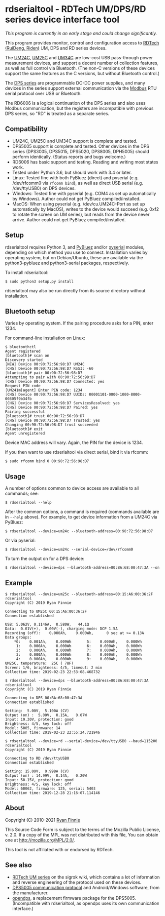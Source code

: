# rdserialtool - RDTech UM/DPS/RD series device interface tool

*This program is currently in an early stage and could change significantly.*

This program provides monitor, control and configuration access to [RDTech (RuiDeng, Riden)](https://rdtech.aliexpress.com/store/923042) UM, DPS and RD series devices.

The [UM24C](https://www.aliexpress.com/item/RD-UM24-UM24C-for-APP-USB-2-0-LCD-Display-Voltmeter-ammeter-battery-charge-voltage-current/32845522857.html), [UM25C](https://www.aliexpress.com/store/product/RD-UM25-UM25C-for-APP-USB-2-0-Type-C-LCD-Voltmeter-ammeter-voltage-current-meter/923042_32855845265.html) and [UM34C](https://www.aliexpress.com/store/product/RD-UM34-UM34C-for-APP-USB-3-0-Type-C-DC-Voltmeter-ammeter-voltage-current-meter/923042_32880908871.html) are low-cost USB pass-through power measurement devices, and support a decent number of collection features, as well as full control via Bluetooth.  (The non-C versions of these devices support the same features as the C versions, but without Bluetooth control.)

The [DPS series](https://rdtech.aliexpress.com/store/923042) are programmable DC-DC power supplies, and many devices in the series support external communication via the [Modbus](https://en.wikipedia.org/wiki/Modbus) RTU serial protocol over USB or Bluetooth.

The RD6006 is a logical continuation of the DPS series and also uses Modbus communication, but the registers are incompatible with previous DPS series, so "RD" is treated as a separate series.

## Compatibility

 * UM24C, UM25C and UM34C support is complete and tested.
 * DPS5005 support is complete and tested.  Other devices in the DPS series (DPS3005, DPS5015, DPS5020, DPS8005, DPH5005) should perform identically.  (Status reports and bugs welcome.)
 * RD6006 has basic support and testing.  Reading and writing most states work.
 * Tested under Python 3.6, but should work with 3.4 or later.
 * Linux: Tested fine with both PyBluez (direct) and pyserial (e.g. /dev/rfcomm0 via ```rfcomm bind```), as well as direct USB serial (e.g. /dev/ttyUSB0) on DPS devices.
 * Windows: Tested fine with pyserial (e.g. COM4 as set up automatically by Windows).  Author could not get PyBluez compiled/installed.
 * MacOS: When using pyserial (e.g. /dev/cu.UM24C-Port as set up automatically by MacOS), writes to the device would succeed (e.g. 0xf2 to rotate the screen on UM series), but reads from the device never arrive.  Author could not get PyBluez compiled/installed.

## Setup

rdserialtool requires Python 3, and [PyBluez](https://pypi.org/project/PyBluez/) and/or [pyserial](https://pypi.org/project/pyserial/) modules, depending on which method you use to connect.  Installation varies by operating system, but on Debian/Ubuntu, these are available via the python3-pybluez and python3-serial packages, respectively.

To install rdserialtool:

```
$ sudo python3 setup.py install
```

rdserialtool may also be run directly from its source directory without installation.

## Bluetooth setup

Varies by operating system.  If the pairing procedure asks for a PIN, enter 1234.

For command-line installation on Linux:

```
$ bluetoothctl
Agent registered
[bluetooth]# scan on
Discovery started
[NEW] Device 00:90:72:56:98:D7 UM24C
[CHG] Device 00:90:72:56:98:D7 RSSI: -60
[bluetooth]# pair 00:90:72:56:98:D7
Attempting to pair with 00:90:72:56:98:D7
[CHG] Device 00:90:72:56:98:D7 Connected: yes
Request PIN code
[UM241m[agent] Enter PIN code: 1234
[CHG] Device 00:90:72:56:98:D7 UUIDs: 00001101-0000-1000-8000-00805f9b34fb
[CHG] Device 00:90:72:56:98:D7 ServicesResolved: yes
[CHG] Device 00:90:72:56:98:D7 Paired: yes
Pairing successful
[bluetooth]# trust 00:90:72:56:98:D7
[CHG] Device 00:90:72:56:98:D7 Trusted: yes
Changing 00:90:72:56:98:D7 trust succeeded
[bluetooth]# exit
Agent unregistered
```

Device MAC address will vary.  Again, the PIN for the device is 1234.

If you then want to use rdserialtool via direct serial, bind it via rfcomm:

```
$ sudo rfcomm bind 0 00:90:72:56:98:D7
```

## Usage

A number of options common to device access are available to all commands; see:

```
$ rdserialtool --help
```

After the common options, a command is required (commands available are in ```--help``` above).  For example, to get device information from a UM24C via PyBluez:

```
$ rdserialtool --device=um24c --bluetooth-address=00:90:72:56:98:D7
```

Or via pyserial:

```
$ rdserialtool --device=um24c --serial-device=/dev/rfcomm0
```

To turn the output on for a DPS device:

```
$ rdserialtool --device=dps --bluetooth-address=00:BA:68:00:47:3A --on
```

## Example

```
$ rdserialtool --device=um25c --bluetooth-address=00:15:A6:00:36:2F
rdserialtool
Copyright (C) 2019 Ryan Finnie

Connecting to UM25C 00:15:A6:00:36:2F
Connection established

USB: 5.062V, 0.1146A,  0.580W,   44.1Ω
Data:  0.01V(+),  0.00V(-), charging mode: DCP 1.5A
Recording (off):    0.000Ah,    0.000Wh,      0 sec at >= 0.13A
Data groups:
    *0:    0.001Ah,    0.009Wh       5:    0.000Ah,    0.000Wh
     1:    0.000Ah,    0.000Wh       6:    0.000Ah,    0.000Wh
     2:    0.000Ah,    0.000Wh       7:    0.000Ah,    0.000Wh
     3:    0.000Ah,    0.000Wh       8:    0.000Ah,    0.000Wh
     4:    0.000Ah,    0.000Wh       9:    0.000Ah,    0.000Wh
UM25C, temperature:  25C ( 78F)
Screen: 1/6, brightness: 4/5, timeout: 2 min
Collection time: 2019-02-23 22:53:08.468732
```

```
$ rdserialtool --device=dps --bluetooth-address=00:BA:68:00:47:3A
rdserialtool
Copyright (C) 2019 Ryan Finnie

Connecting to DPS 00:BA:68:00:47:3A
Connection established

Setting:  5.00V,  5.100A (CV)
Output (on) :  5.00V,  0.15A,   0.07W
Input: 19.30V, protection: good
Brightness: 4/5, key lock: off
Model: 5005, firmware: 14
Collection time: 2019-02-23 22:55:24.721946
```

```
$ rdserialtool --device=rd --serial-device=/dev/ttyUSB0 --baud=115200
rdserialtool
Copyright (C) 2019 Ryan Finnie

Connecting to RD /dev/ttyUSB0
Connection established

Setting: 15.00V,  0.998A (CV)
Output (on) : 14.99V,  0.14A,   0.20W
Input: 50.15V, protection: good
Brightness: 4/5, key lock: off
Model: 60062, firmware: 125, serial: 5403
Collection time: 2019-12-28 21:16:07.114146
```

## About

Copyright (C) 2010-2021 [Ryan Finnie](https://www.finnie.org/)

This Source Code Form is subject to the terms of the Mozilla Public
License, v. 2.0. If a copy of the MPL was not distributed with this
file, You can obtain one at http://mozilla.org/MPL/2.0/.

This tool is not affiliated with or endorsed by RDTech.

## See also

* [RDTech UM series](https://sigrok.org/wiki/RDTech_UM_series) on the sigrok wiki, which contains a lot of information and reverse engineering of the protocol used on these devices.
* [DPS5005 communication protocol](https://www.mediafire.com/folder/3iogirsx1s0vp/DPS_communication_upper_computer#napmdzd4qt2dt) and Android/Windows software, from the manufacturer.
* [opendps](https://github.com/kanflo/opendps), a replacement firmware package for the DPS5005.  (Incompatible with rdserialtool, as opendps uses its own communication interface.)
